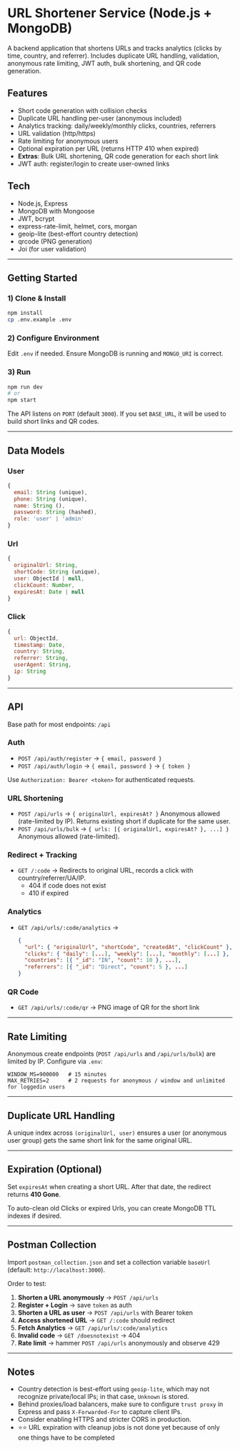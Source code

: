 
# URL Shortener Service (Node.js + MongoDB)

A backend application that shortens URLs and tracks analytics (clicks by time, country, and referrer). Includes duplicate URL handling, validation, anonymous rate limiting, JWT auth, bulk shortening, and QR code generation.

## Features
- Short code generation with collision checks
- Duplicate URL handling per-user (anonymous included)
- Analytics tracking: daily/weekly/monthly clicks, countries, referrers
- URL validation (http/https)
- Rate limiting for anonymous users
- Optional expiration per URL (returns HTTP 410 when expired)
- **Extras**: Bulk URL shortening, QR code generation for each short link
- JWT auth: register/login to create user-owned links

## Tech
- Node.js, Express
- MongoDB with Mongoose
- JWT, bcrypt
- express-rate-limit, helmet, cors, morgan
- geoip-lite (best-effort country detection)
- qrcode (PNG generation)
- Joi (for user validation)

---

## Getting Started

### 1) Clone & Install
```bash
npm install
cp .env.example .env
```

### 2) Configure Environment
Edit `.env` if needed. Ensure MongoDB is running and `MONGO_URI` is correct.

### 3) Run
```bash
npm run dev
# or
npm start
```

The API listens on `PORT` (default `3000`). If you set `BASE_URL`, it will be used to build short links and QR codes.

---

## Data Models

### User
```js
{
  email: String (unique),
  phone: String (unique),
  name: String (),
  password: String (hashed),
  role: 'user' | 'admin'
}
```

### Url
```js
{
  originalUrl: String,
  shortCode: String (unique),
  user: ObjectId | null,
  clickCount: Number,
  expiresAt: Date | null
}
```

### Click
```js
{
  url: ObjectId,
  timestamp: Date,
  country: String,
  referrer: String,
  userAgent: String,
  ip: String
}
```

---

## API

Base path for most endpoints: `/api`

### Auth
- `POST /api/auth/register` → `{ email, password }`
- `POST /api/auth/login` → `{ email, password }` → `{ token }`

Use `Authorization: Bearer <token>` for authenticated requests.

### URL Shortening
- `POST /api/urls` → `{ originalUrl, expiresAt? }`
  Anonymous allowed (rate-limited by IP). Returns existing short if duplicate for the same user.
- `POST /api/urls/bulk` → `{ urls: [{ originalUrl, expiresAt? }, ...] }`
  Anonymous allowed (rate-limited).

### Redirect + Tracking
- `GET /:code` → Redirects to original URL, records a click with country/referrer/UA/IP.
  - 404 if code does not exist
  - 410 if expired

### Analytics
- `GET /api/urls/:code/analytics` →
  ```json
  {
    "url": { "originalUrl", "shortCode", "createdAt", "clickCount" },
    "clicks": { "daily": [...], "weekly": [...], "monthly": [...] },
    "countries": [{ "_id": "IN", "count": 10 }, ...],
    "referrers": [{ "_id": "Direct", "count": 5 }, ...]
  }
  ```

### QR Code
- `GET /api/urls/:code/qr` → PNG image of QR for the short link

---

## Rate Limiting
Anonymous create endpoints (`POST /api/urls` and `/api/urls/bulk`) are limited by IP. Configure via `.env`:
```
WINDOW_MS=900000   # 15 minutes
MAX_RETRIES=2      # 2 requests for anonymous / window and unlimited for loggedin users
```

---

## Duplicate URL Handling
A unique index across `(originalUrl, user)` ensures a user (or anonymous user group) gets the same short link for the same original URL.

---

## Expiration (Optional)
Set `expiresAt` when creating a short URL. After that date, the redirect returns **410 Gone**.

To auto-clean old Clicks or expired Urls, you can create MongoDB TTL indexes if desired.

---

## Postman Collection
Import `postman_collection.json` and set a collection variable `baseUrl` (default: `http://localhost:3000`).

Order to test:
1. **Shorten a URL anonymously** → `POST /api/urls`
2. **Register + Login** → save `token` as auth
3. **Shorten a URL as user** → `POST /api/urls` with Bearer token
4. **Access shortened URL** → `GET /:code` should redirect
5. **Fetch Analytics** → `GET /api/urls/:code/analytics`
6. **Invalid code** → `GET /doesnotexist` → 404
7. **Rate limit** → hammer `POST /api/urls` anonymously and observe 429

---

## Notes
- Country detection is best-effort using `geoip-lite`, which may not recognize private/local IPs; in that case, `Unknown` is stored.
- Behind proxies/load balancers, make sure to configure `trust proxy` in Express and pass `X-Forwarded-For` to capture client IPs.
- Consider enabling HTTPS and stricter CORS in production.
- ⭐⭐ URL expiration with cleanup jobs is not done yet because of only one things have to be completed
